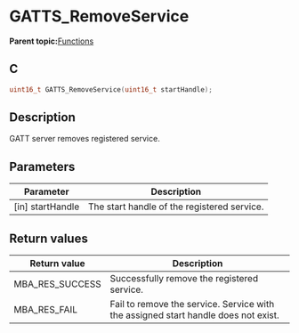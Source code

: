 # GATTS\_RemoveService

**Parent topic:**[Functions](GUID-2C0CF1FA-B4E9-4999-9A93-45A167861CC8.md)

## C

```c
uint16_t GATTS_RemoveService(uint16_t startHandle);
```

## Description

GATT server removes registered service.

## Parameters

|Parameter|Description|
|---------|-----------|
|\[in\] startHandle|The start handle of the registered service.|

## Return values

|Return value|Description|
|------------|-----------|
|MBA\_RES\_SUCCESS|Successfully remove the registered service.|
|MBA\_RES\_FAIL|Fail to remove the service. Service with the assigned start handle does not exist.|

